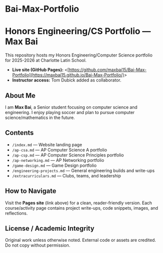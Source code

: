 # Bai-Max-Portfolio
# Honors Engineering/CS Portfolio — Max Bai
This repository hosts my Honors Engineering/Computer Science portfolio for
2025-2026 at Charlotte Latin School.
- **Live site (GitHub Pages):** &lt;[https://github.com/maxbai15/Bai-Max-Portfolio](https://maxbai15.github.io/Bai-Max-Portfolio/)&gt;
- **Instructor access:** Tom Dubick added as collaborator.
## About Me
I am **Max Bai**, a Senior student focusing on computer science and engineering.
I enjoy playing soccer and plan to pursue computer science/mathematics in the future.
## Contents
- `/index.md` — Website landing page
- `/ap-csa.md` — AP Computer Science A portfolio
- `/ap-csp.md` — AP Computer Science Principles portfolio
- `/ap-networking.md` — AP Networking portfolio
- `/game-design.md` — Game Design portfolio
- `/engineering-projects.md` — General engineering builds and write-ups
- `/extracurriculars.md` — Clubs, teams, and leadership
## How to Navigate
Visit the **Pages site** (link above) for a clean, reader-friendly version.
Each course/activity page contains project write-ups, code snippets, images,
and reflections.
## License / Academic Integrity
Original work unless otherwise noted. External code or assets are credited.
Do not copy without permission.
